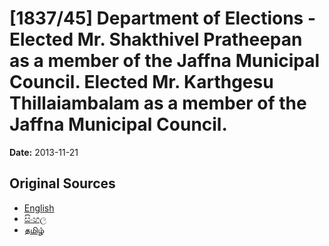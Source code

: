 # [1837/45] Department of Elections - Elected Mr. Shakthivel Pratheepan as a member of the Jaffna Municipal Council. Elected Mr. Karthgesu Thillaiambalam as a member of the Jaffna Municipal Council.

**Date:** 2013-11-21

## Original Sources

- [English](https://documents.gov.lk/view/extra-gazettes/2013/11/1837-45_E.pdf)
- [සිංහල](https://documents.gov.lk/view/extra-gazettes/2013/11/1837-45_S.pdf)
- [தமிழ்](https://documents.gov.lk/view/extra-gazettes/2013/11/1837-45_T.pdf)
